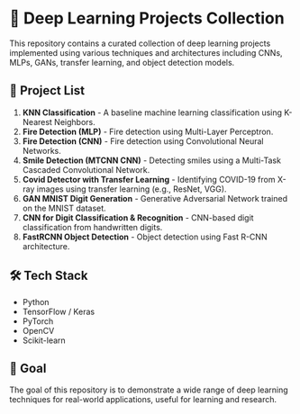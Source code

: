 # 🧠 Deep Learning Projects Collection

This repository contains a curated collection of deep learning projects implemented using various techniques and architectures including CNNs, MLPs, GANs, transfer learning, and object detection models.

## 📂 Project List

1. **KNN Classification** - A baseline machine learning classification using K-Nearest Neighbors.
2. **Fire Detection (MLP)** - Fire detection using Multi-Layer Perceptron.
3. **Fire Detection (CNN)** - Fire detection using Convolutional Neural Networks.
4. **Smile Detection (MTCNN CNN)** - Detecting smiles using a Multi-Task Cascaded Convolutional Network.
5. **Covid Detector with Transfer Learning** - Identifying COVID-19 from X-ray images using transfer learning (e.g., ResNet, VGG).
6. **GAN MNIST Digit Generation** - Generative Adversarial Network trained on the MNIST dataset.
7. **CNN for Digit Classification & Recognition** - CNN-based digit classification from handwritten digits.
8. **FastRCNN Object Detection** - Object detection using Fast R-CNN architecture.

## 🛠️ Tech Stack
- Python
- TensorFlow / Keras
- PyTorch
- OpenCV
- Scikit-learn

## 🚀 Goal
The goal of this repository is to demonstrate a wide range of deep learning techniques for real-world applications, useful for learning and research.
